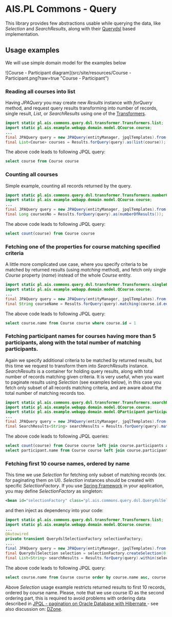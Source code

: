 # AIS.PL Commons - Query

This library provides few abstractions usable while querying the data, like _Selection_ and _SearchResults_,
along with their [Querydsl](http://www.querydsl.com/) based implementation.

## Usage examples

We will use simple domain model for the examples below

![Course - Participant diagram](src/site/resources/Course - Participant.png?raw=true "Course - Participant")

### Reading all courses into list

Having _JPAQuery_ you may create new _Results_ instance with _forQuery_ method, and request query results transforming
into number of records, single result, _List_, or _SearchResults_ using one of the [Transformers](src/main/java/pl/ais/commons/query/dsl/transformer/Transformers.java).
```java
import static pl.ais.commons.query.dsl.transformer.Transformers.list;
import static pl.ais.example.webapp.domain.model.QCourse.course;
...
final JPAQuery query = new JPAQuery(entityManager, jpqlTemplates).from(course);
final List<Course> courses = Results.forQuery(query).as(list(course));
```
The above code leads to following JPQL query:
```sql
select course from Course course
```

### Counting all courses

Simple example, counting all records returned by the query.

```java
import static pl.ais.commons.query.dsl.transformer.Transformers.numberOfResults;
import static pl.ais.example.webapp.domain.model.QCourse.course;
...
final JPAQuery query = new JPAQuery(entityManager, jpqlTemplates).from(course);
final Long coursesNo = Results.forQuery(query).as(numberOfResults());
```
The above code leads to following JPQL query:
```sql
select count(course) from Course course
```

### Fetching one of the properties for course matching specified criteria

A little more complicated use case, where you specify criteria to be matched by returned results (using _matching_ method),
and fetch only single _Course_ property (_name_) instead of the whole _Course_ entity.

```java
import static pl.ais.commons.query.dsl.transformer.Transformers.singleResult;
import static pl.ais.example.webapp.domain.model.QCourse.course;
...
final JPAQuery query = new JPAQuery(entityManager, jpqlTemplates).from(course);
final String courseName = Results.forQuery(query).matching(course.id.eq(1)).as(singleResult(course.name));
```
The above code leads to following JPQL query:
```sql
select course.name from Course course where course.id = 1
```

### Fetching participant names for courses having more than 5 participants, along with the total number of matching participants.

Again we specify additional criteria to be matched by returned results, but this time we request to transform them into _SearchResults_ instance. _SearchResults_ is a container for holding query results, along with total number of records
matching given criteria. It is very useful, when you want to paginate results using _Selection_ (see examples below),
in this case you fetch only subset of all records matching criteria, and are aware about the total number of matching records too.

```java
import static pl.ais.commons.query.dsl.transformer.Transformers.searchResults;
import static pl.ais.example.webapp.domain.model.QCourse.course;
import static pl.ais.example.webapp.domain.model.QParticipant.participant;
...
final JPAQuery query = new JPAQuery(entityManager, jpqlTemplates).from(course).leftJoin(course.participants, participant).orderBy(participant.name.asc());
final SearchResults<String> searchResults = Results.forQuery(query).matching(course.participants.size().gt(5)).as(searchResults(participant.name));
```
The above code leads to following JPQL queries:
```sql
select count(course) from Course course left join course.participants as participant where size(course.participants) > 5
select participant.name from Course course left join course.participants as participant where size(course.participants) > 5 order by participant.name asc
```

### Fetching first 10 course names, ordered by name

This time we use _Selection_ for fetching only subset of matching records (ex. for paginating them on UI).
_Selection_ instances should be created with specific _SelectionFactory_. If you use [Spring Framework](http://projects.spring.io/spring-framework/) in your application, you may define _SelectionFactory_ as singleton:
```xml
<bean id="selectionFactory" class="pl.ais.commons.query.dsl.QuerydslSelectionFactory" />
```
and then inject as dependency into your code:
```java
import static pl.ais.commons.query.dsl.transformer.Transformers.list;
import static pl.ais.example.webapp.domain.model.QCourse.course;
...
@Autowired
private transient QuerydslSelectionFactory selectionFactory;
....
final JPAQuery query = new JPAQuery(entityManager, jpqlTemplates).from(course);
final QuerydslSelection selection = selectionFactory.createSelection(0, 10, course.name.asc(), course.id.asc());
final List<String> searchResults = Results.forQuery(query).within(selection).as(list(course.name));
```
The above code leads to following JPQL query:
```sql
select course.name from Course course order by course.name asc, course.id asc
```

Above _Selection_ usage example restricts returned results to first 10 records, ordered by course name.
Please, note that we use course ID as the second ordering part, this is required to avoid problems with ordering data
described in [JPQL - pagination on Oracle Database with Hibernate ](http://vard-lokkur.blogspot.com/2012/08/jpql-pagination-on-oracle-database-with.html) - see also discussion on: [DZone](http://java.dzone.com/articles/jpql-pagination-oracle).
